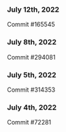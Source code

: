 ### July 12th, 2022

Commit #165545

### July 8th, 2022

Commit #294081

### July 5th, 2022

Commit #314353


### July 4th, 2022

Commit #72281
